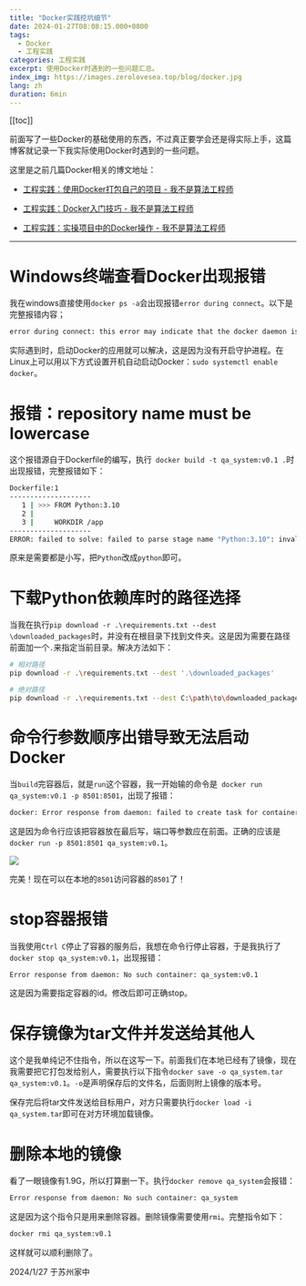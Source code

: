```yaml
---
title: "Docker实践挖坑细节"
date: 2024-01-27T08:08:15.000+0800
tags: 
  - Docker
  - 工程实践
categories: 工程实践
excerpt: 使用Docker时遇到的一些问题汇总。
index_img: https://images.zerolovesea.top/blog/docker.jpg
lang: zh
duration: 6min
---
```

[[toc]]

前面写了一些Docker的基础使用的东西，不过真正要学会还是得实际上手，这篇博客就记录一下我实际使用Docker时遇到的一些问题。

这里是之前几篇Docker相关的博文地址：

- [工程实践：使用Docker打包自己的项目 - 我不是算法工程师](https://zerolovesea.github.io/2024/01/19/工程实践：使用Docker打包自己的项目/)

- [工程实践：Docker入门技巧 - 我不是算法工程师 ](https://zerolovesea.github.io/2024/01/23/工程实践：Docker入门技巧/)

- [工程实践：实操项目中的Docker操作 - 我不是算法工程师 ](https://zerolovesea.github.io/2024/01/25/工程实践：实操项目中的Docker操作/)

---

# Windows终端查看Docker出现报错

我在windows直接使用`docker ps -a`会出现报错`error during connect`。以下是完整报错内容；

```bash
error during connect: this error may indicate that the docker daemon is not running: Get "http://%2F%2F.%2Fpipe%2Fdocker_engine/v1.24/containers/json?all=1": open //./pipe/docker_engine: The system cannot find the file specified.
```

实际遇到时，启动Docker的应用就可以解决，这是因为没有开启守护进程。在Linux上可以用以下方式设置开机自动启动Docker：`sudo systemctl enable docker`。

# 报错：repository name must be lowercase

这个报错源自于Dockerfile的编写，执行` docker build -t qa_system:v0.1 .`时出现报错，完整报错如下：

```bash
Dockerfile:1
--------------------
   1 | >>> FROM Python:3.10
   2 |
   3 |     WORKDIR /app
--------------------
ERROR: failed to solve: failed to parse stage name "Python:3.10": invalid reference format: repository name must be lowercase
```

原来是需要都是小写，把`Python`改成`python`即可。

# 下载Python依赖库时的路径选择

当我在执行`pip download -r .\requirements.txt --dest \downloaded_packages`时，并没有在根目录下找到文件夹。这是因为需要在路径前面加一个`.`来指定当前目录。解决方法如下：

```bash
# 相对路径
pip download -r .\requirements.txt --dest '.\downloaded_packages'

# 绝对路径
pip download -r .\requirements.txt --dest C:\path\to\downloaded_packages
```

# 命令行参数顺序出错导致无法启动Docker

当`build`完容器后，就是`run`这个容器，我一开始输的命令是` docker run qa_system:v0.1 -p 8501:8501`，出现了报错：

```bash
docker: Error response from daemon: failed to create task for container: failed to create shim task: OCI runtime create failed: runc create failed: unable to start container process: exec: "-p": executable file not found in $PATH: unknown.
```

这是因为命令行应该把容器放在最后写，端口等参数应在前面。正确的应该是`docker run -p 8501:8501 qa_system:v0.1`。

![](https://images.zerolovesea.top/blog/240127-1.png)

完美！现在可以在本地的`8501`访问容器的`8501`了！

# stop容器报错

当我使用`Ctrl C`停止了容器的服务后，我想在命令行停止容器，于是我执行了`docker stop qa_system:v0.1`，出现报错：

```bash
Error response from daemon: No such container: qa_system:v0.1
```

这是因为需要指定容器的id。修改后即可正确stop。

# 保存镜像为tar文件并发送给其他人

这个是我单纯记不住指令，所以在这写一下。前面我们在本地已经有了镜像，现在我需要把它打包发给别人，需要执行以下指令`docker save -o qa_system.tar qa_system:v0.1`。`-o`是声明保存后的文件名，后面则附上镜像的版本号。

保存完后将tar文件发送给目标用户，对方只需要执行`docker load -i qa_system.tar`即可在对方环境加载镜像。

# 删除本地的镜像

看了一眼镜像有1.9G，所以打算删一下。执行`docker remove qa_system`会报错：

```bash
Error response from daemon: No such container: qa_system
```

这是因为这个指令只是用来删除容器。删除镜像需要使用`rmi`。完整指令如下：

```bash
docker rmi qa_system:v0.1
```

这样就可以顺利删除了。



2024/1/27 于苏州家中


